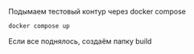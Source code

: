 Подымаем тестовый контур через docker compose

```bash
docker compose up
```

Если все поднялось, создаём папку build

